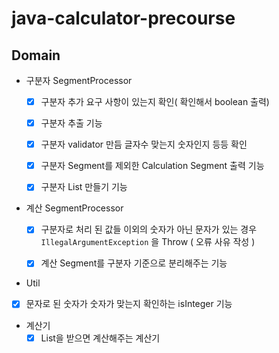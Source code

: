 # java-calculator-precourse

## Domain

- 구분자 SegmentProcessor
    - [x]  구분자 추가 요구 사항이 있는지 확인( 확인해서 boolean 출력)
    - [x]  구분자 추출 기능
    - [x]  구분자 validator 만듬 글자수 맞는지 숫자인지 등등 확인
    - [x]  구분자 Segment를 제외한 Calculation Segment 출력 기능
    - [x]  구분자 List 만들기 기능
  

- 계산 SegmentProcessor
    - [x]  구분자로  처리 된 값들 이외의 숫자가 아닌 문자가 있는 경우 `IllegalArgumentException` 을 Throw ( 오류 사유 작성 )
    - [x]  계산 Segment를 구분자 기준으로 분리해주는 기능
  

- Util 
 - [x] 문자로 된 숫자가 숫자가 맞는지 확인하는 isInteger 기능


- 계산기
    - [X]  List<Integer>을 받으면 계산해주는 계산기